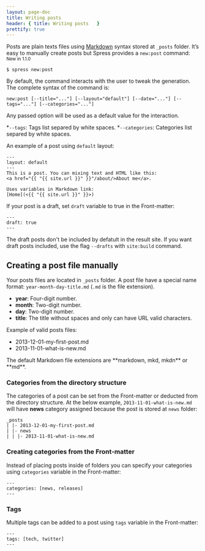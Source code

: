 ```yaml
---
layout: page-doc
title: Writing posts
header: { title: Writing posts   }
prettify: true
---
```

Posts are plain texts files using [Markdown](http://daringfireball.net/projects/markdown/syntax)
syntax stored at `_posts` folder. It’s easy to manually create posts
but Spress provides a `new:post` command: <sup><span class="label label-success">New in 1.1.0</span></sup>

```
$ spress new:post
```

By default, the command interacts with the user to tweak the generation.
The complete syntax of the command is:

```
new:post [--title="..."] [--layout="default"] [--date="..."] [--tags="..."] [--categories="..."]
```

Any passed option will be used as a default value for the interaction.

*`--tags`: Tags list separed by white spaces.
*`--categories`: Categories list separed by white spaces.

An example of a post using `default` layout:

```
---
layout: default
---
This is a post. You can mixing text and HTML like this:
<a href="{{ "{{ site.url }}" }}"/about/>About me</a>.

Uses variables in Markdown link:
[Home](<{{ "{{ site.url }}" }}>)
```

If your post is a draft, set `draft` variable to true in the Front-matter:

```
---
draft: true
---
```

The draft posts don't be included by defatult in the result site. If you want
draft posts included, use the flag `--drafts` with `site:build` command.

## Creating a post file manually

Your posts files are located in `_posts` folder. A post file have a special
name format: `year-month-day-title.md` (`.md` is the file extension). 

* **year**: Four-digit number.
* **month**: Two-digit number.
* **day**: Two-digit number.
* **title**: The title without spaces and only can have URL valid characters.

Example of valid posts files:

* 2013-12-01-my-first-post.md
* 2013-11-01-what-is-new.md

<div class="panel panel-default">
  <div class="panel-body">
    <div class="row">
        <div class="col-md-1">
            <i class="fa fa-bookmark-o fa-3x"></i>
        </div>
        <div class="col-md-11">
            <p markdown="1">
                The default Markdown file extensions are 
                **markdown, mkd, mkdn** or **md**.
            </p>
        </div>
    </div>
  </div>
</div>

### Categories from the directory structure

The categories of a post can be set from the Front-matter or deducted from the
directory structure. At the below example, `2013-11-01-what-is-new.md` will have 
**news** category assigned because the post is stored at `news` folder:

```
_posts
| |- 2013-12-01-my-first-post.md
| |- news
| | |- 2013-11-01-what-is-new.md
```
### Creating categories from the Front-matter

Instead of placing posts inside of folders you can specify your categories using
`categories` variable in the Front-matter:

```
---
categories: [news, releases]
---
```

### Tags

Multiple tags can be added to a post using `tags` variable in the Front-matter:

```
---
tags: [tech, twitter]
---
```
